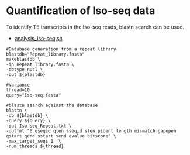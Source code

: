 # Quantification of Iso-seq data
To identify TE transcripts in the Iso-seq reads, blastn search can be used.
- [analysis_Iso-seq.sh](scripts/analysis_Iso-seq.sh)
```
#Database generation from a repeat library
blastdb="Repeat_library.fasta"
makeblastdb \
-in Repeat_library.fasta \
-dbtype nucl \
-out ${blastdb}

#Variance
thread=10
query="Iso-seq.fasta"

#blastn search against the database
blastn \
-db ${blastdb} \
-query ${query} \
-out Iso-seq_Repeat.txt \
-outfmt "6 qseqid qlen sseqid slen pident length mismatch gapopen qstart qend sstart send evalue bitscore" \
-max_target_seqs 1  \
-num_threads ${thread}
```
